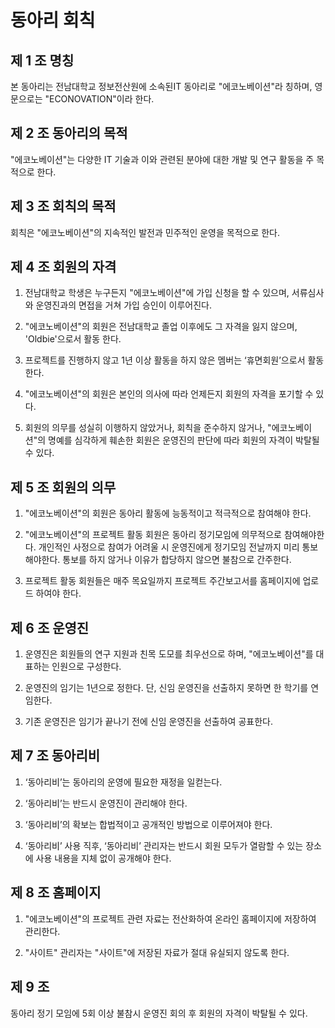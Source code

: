 # 동아리 회칙 
  
  
 
  
## 제 1 조 명칭


본 동아리는 전남대학교 정보전산원에 소속된IT 동아리로 "에코노베이션"라 칭하며, 영문으로는 "ECONOVATION"이라 한다.

 

## 제 2 조 동아리의 목적


"에코노베이션"는 다양한 IT 기술과 이와 관련된 분야에 대한 개발 및 연구 활동을 주 목적으로 한다.

 

## 제 3 조 회칙의 목적


회칙은 "에코노베이션"의 지속적인 발전과 민주적인 운영을 목적으로 한다.

 

## 제 4 조 회원의 자격


1. 전남대학교 학생은 누구든지 "에코노베이션"에 가입 신청을 할 수 있으며, 서류심사와 운영진과의 면접을 거쳐 가입 승인이 이루어진다.

2. "에코노베이션"의 회원은 전남대학교 졸업 이후에도 그 자격을 잃지 않으며, 'Oldbie'으로서 활동 한다.

3. 프로젝트를 진행하지 않고 1년 이상 활동을 하지 않은 멤버는 ‘휴면회원’으로서 활동한다.

4. "에코노베이션"의 회원은 본인의 의사에 따라 언제든지 회원의 자격을 포기할 수 있다.

5. 회원의 의무를 성실히 이행하지 않았거나, 회칙을 준수하지 않거나, "에코노베이션"의 명예를 심각하게 훼손한 회원은 운영진의 판단에 따라 회원의 자격이 박탈될 수 있다.

 

## 제 5 조 회원의 의무


1. "에코노베이션"의 회원은 동아리 활동에 능동적이고 적극적으로 참여해야 한다.

2. "에코노베이션"의 프로젝트 활동 회원은 동아리 정기모임에 의무적으로 참여해야한다. 개인적인 사정으로 참여가 어려울 시 운영진에게 정기모임 전날까지 미리 통보해야한다. 통보를 하지 않거나 이유가 합당하지 않으면 불참으로 간주한다.

3. 프로젝트 활동 회원들은 매주 목요일까지 프로젝트 주간보고서를 홈페이지에 업로드 하여야 한다.

 

## 제 6 조 운영진


1. 운영진은 회원들의 연구 지원과 친목 도모를 최우선으로 하며, "에코노베이션"를 대표하는 인원으로 구성한다.

2. 운영진의 임기는 1년으로 정한다. 단, 신임 운영진을 선출하지 못하면 한 학기를 연임한다.

3. 기존 운영진은 임기가 끝나기 전에 신임 운영진을 선출하여 공표한다.

 

## 제 7 조 동아리비


1. ‘동아리비’는 동아리의 운영에 필요한 재정을 일컫는다.

2. ‘동아리비’는 반드시 운영진이 관리해야 한다. 

3. ‘동아리비’의 확보는 합법적이고 공개적인 방법으로 이루어져야 한다.

4. ‘동아리비’ 사용 직후, ‘동아리비’ 관리자는 반드시 회원 모두가 열람할 수 있는 장소에 사용 내용을 지체 없이 공개해야 한다.

 

## 제 8 조 홈페이지


1. "에코노베이션"의 프로젝트 관련 자료는 전산화하여 온라인 홈페이지에 저장하여 관리한다. 

2. "사이트" 관리자는 "사이트"에 저장된 자료가 절대 유실되지 않도록 한다. 

 

##  제 9 조


동아리 정기 모임에 5회 이상 불참시 운영진 회의 후 회원의 자격이 박탈될 수 있다.

 
